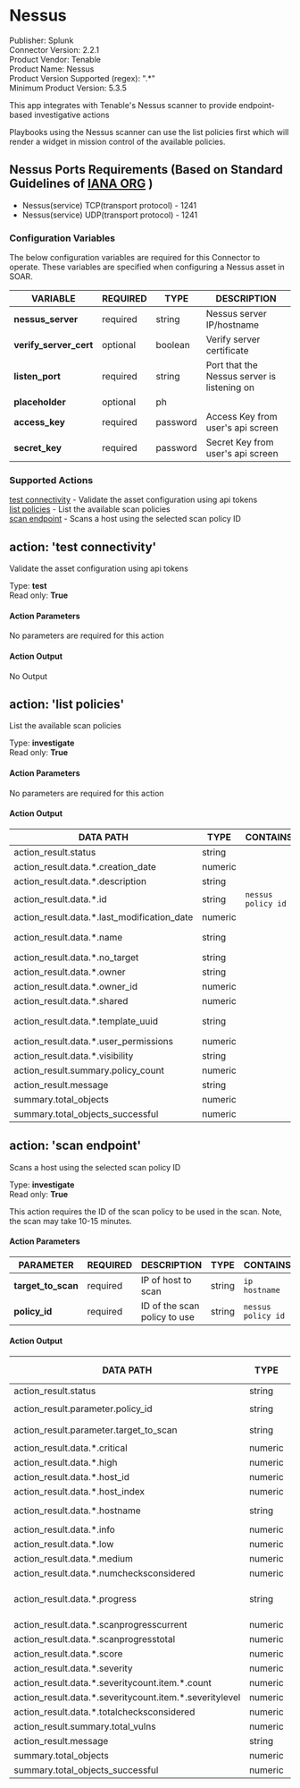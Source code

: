 [comment]: # "Auto-generated SOAR connector documentation"
# Nessus

Publisher: Splunk  
Connector Version: 2.2.1  
Product Vendor: Tenable  
Product Name: Nessus  
Product Version Supported (regex): ".\*"  
Minimum Product Version: 5.3.5  

This app integrates with Tenable's Nessus scanner to provide endpoint-based investigative actions

[comment]: # ""
[comment]: # "    File: README.md"
[comment]: # ""
[comment]: # "    Copyright (c) 2018-2023 Splunk Inc."
[comment]: # ""
[comment]: # "    Licensed under Apache 2.0 (https://www.apache.org/licenses/LICENSE-2.0.txt)"
[comment]: # ""
Playbooks using the Nessus scanner can use the list policies first which will render a widget in
mission control of the available policies.

## Nessus Ports Requirements (Based on Standard Guidelines of [IANA ORG](https://www.iana.org/assignments/service-names-port-numbers/service-names-port-numbers.xhtml) )

-   Nessus(service) TCP(transport protocol) - 1241
-   Nessus(service) UDP(transport protocol) - 1241


### Configuration Variables
The below configuration variables are required for this Connector to operate.  These variables are specified when configuring a Nessus asset in SOAR.

VARIABLE | REQUIRED | TYPE | DESCRIPTION
-------- | -------- | ---- | -----------
**nessus_server** |  required  | string | Nessus server IP/hostname
**verify_server_cert** |  optional  | boolean | Verify server certificate
**listen_port** |  required  | string | Port that the Nessus server is listening on
**placeholder** |  optional  | ph | 
**access_key** |  required  | password | Access Key from user's api screen
**secret_key** |  required  | password | Secret Key from user's api screen

### Supported Actions  
[test connectivity](#action-test-connectivity) - Validate the asset configuration using api tokens  
[list policies](#action-list-policies) - List the available scan policies  
[scan endpoint](#action-scan-endpoint) - Scans a host using the selected scan policy ID  

## action: 'test connectivity'
Validate the asset configuration using api tokens

Type: **test**  
Read only: **True**

#### Action Parameters
No parameters are required for this action

#### Action Output
No Output  

## action: 'list policies'
List the available scan policies

Type: **investigate**  
Read only: **True**

#### Action Parameters
No parameters are required for this action

#### Action Output
DATA PATH | TYPE | CONTAINS | EXAMPLE VALUES
--------- | ---- | -------- | --------------
action_result.status | string |  |   success  failed 
action_result.data.\*.creation_date | numeric |  |   1500907246 
action_result.data.\*.description | string |  |  
action_result.data.\*.id | string |  `nessus policy id`  |   4 
action_result.data.\*.last_modification_date | numeric |  |   1500907264 
action_result.data.\*.name | string |  |   Policy for basic network test - Herman 
action_result.data.\*.no_target | string |  |   false 
action_result.data.\*.owner | string |  |   admin 
action_result.data.\*.owner_id | numeric |  |   2 
action_result.data.\*.shared | numeric |  |   1 
action_result.data.\*.template_uuid | string |  |   731a8e52-3ea6-a291-ec0a-d2ff0619c19d7bd788d6be818b65 
action_result.data.\*.user_permissions | numeric |  |   128 
action_result.data.\*.visibility | string |  |   shared 
action_result.summary.policy_count | numeric |  |   1 
action_result.message | string |  |   Policy count: 1 
summary.total_objects | numeric |  |   1 
summary.total_objects_successful | numeric |  |   1   

## action: 'scan endpoint'
Scans a host using the selected scan policy ID

Type: **investigate**  
Read only: **True**

This action requires the ID of the scan policy to be used in the scan. Note, the scan may take 10-15 minutes.

#### Action Parameters
PARAMETER | REQUIRED | DESCRIPTION | TYPE | CONTAINS
--------- | -------- | ----------- | ---- | --------
**target_to_scan** |  required  | IP of host to scan | string |  `ip`  `hostname` 
**policy_id** |  required  | ID of the scan policy to use | string |  `nessus policy id` 

#### Action Output
DATA PATH | TYPE | CONTAINS | EXAMPLE VALUES
--------- | ---- | -------- | --------------
action_result.status | string |  |   success  failed 
action_result.parameter.policy_id | string |  `nessus policy id`  |   4 
action_result.parameter.target_to_scan | string |  `ip`  `hostname`  |   172.16.54.130 
action_result.data.\*.critical | numeric |  |   1 
action_result.data.\*.high | numeric |  |   4 
action_result.data.\*.host_id | numeric |  |   2 
action_result.data.\*.host_index | numeric |  |   0 
action_result.data.\*.hostname | string |  `ip`  `host name`  |   172.16.54.130 
action_result.data.\*.info | numeric |  |   71 
action_result.data.\*.low | numeric |  |   2 
action_result.data.\*.medium | numeric |  |   7 
action_result.data.\*.numchecksconsidered | numeric |  |   4139 
action_result.data.\*.progress | string |  |   4139-4139/91296-91296 
action_result.data.\*.scanprogresscurrent | numeric |  |   4139 
action_result.data.\*.scanprogresstotal | numeric |  |   4139 
action_result.data.\*.score | numeric |  |   14791 
action_result.data.\*.severity | numeric |  |   85 
action_result.data.\*.severitycount.item.\*.count | numeric |  |   71 
action_result.data.\*.severitycount.item.\*.severitylevel | numeric |  |   0 
action_result.data.\*.totalchecksconsidered | numeric |  |   4139 
action_result.summary.total_vulns | numeric |  |   14 
action_result.message | string |  |   Total vulns: 14 
summary.total_objects | numeric |  |   1 
summary.total_objects_successful | numeric |  |   1 